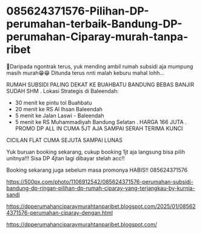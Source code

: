 # 085624371576-Pilihan-DP-perumahan-terbaik-Bandung-DP-perumahan-Ciparay-murah-tanpa-ribet
📢Daripada ngontrak terus, yuk mending ambil rumah subsidi aja mumpung masih murah😁😁
Ditunda terus nnti malah keburu mahal lohh...

RUMAH SUBSIDI PALING DEKAT KE BUAHBATU BANDUNG BEBAS BANJIR SUDAH SHM
.
Lokasi Strategis di Baleendah:
- 30 menit ke pintu tol Buahbatu
- 20 menit ke RS Al Ihsan Baleendah
- 5 menit ke Jalan Laswi - Baleendah
- 5 menit ke RS Muhammadiyah Bandung Selatan
.
HARGA 166 JUTA 
.
PROMO DP ALL IN CUMA 5JT AJA SAMPAI SERAH TERIMA KUNCI 

CICILAN FLAT CUMA SEJUTA SAMPAI LUNAS

Yuk buruan booking sekarang, cukup booking 1jt aja langsung bisa pilih unitnya!!!
Sisa DP 4jtan lagi dibayar stelah acc!!

Booking sekarang juga sebelum masa promonya HABIS!!
085624371576

https://500px.com/photo/1106912542/085624371576-perumahan-subsidi-bandung-dp-ringan-pilihan-dp-rumah-ciparay-yang-terjangkau-by-kurnia-sandi

https://dpperumahanciparaymurahtanparibet.blogspot.com/2025/01/085624371576-perumahan-ciparay-dengan.html

https://dpperumahanciparaymurahtanparibet.blogspot.com/
